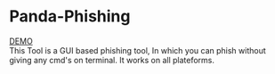 # Panda-Phishing
<a href="https://pandaphishing.lxance.xyz">DEMO</a><br>
This Tool is a GUI based phishing tool, In which you can phish without giving any cmd's on terminal. It works on all plateforms.

